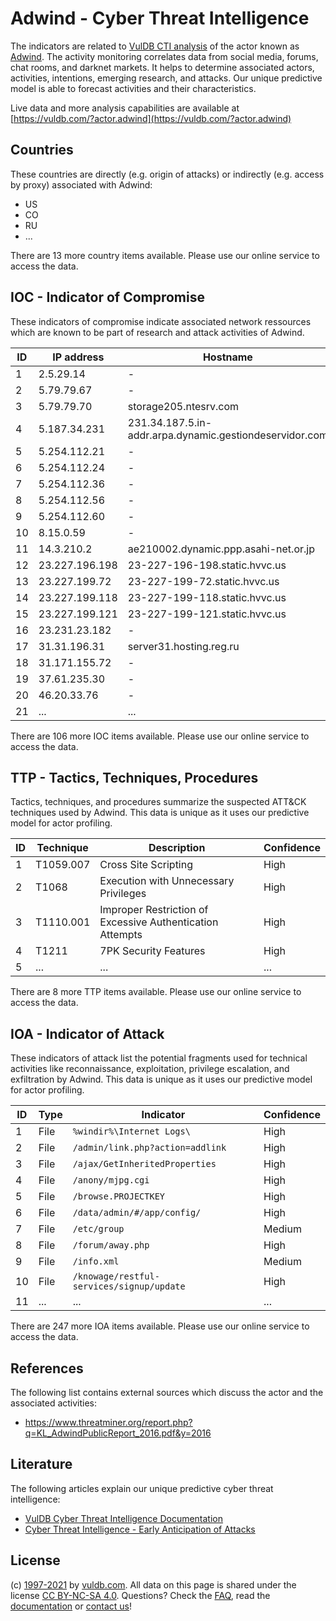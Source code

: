 # Adwind - Cyber Threat Intelligence

The indicators are related to [VulDB CTI analysis](https://vuldb.com/?doc.cti) of the actor known as [Adwind](https://vuldb.com/?actor.adwind). The activity monitoring correlates data from social media, forums, chat rooms, and darknet markets. It helps to determine associated actors, activities, intentions, emerging research, and attacks. Our unique predictive model is able to forecast activities and their characteristics.

Live data and more analysis capabilities are available at [https://vuldb.com/?actor.adwind](https://vuldb.com/?actor.adwind)

## Countries

These countries are directly (e.g. origin of attacks) or indirectly (e.g. access by proxy) associated with Adwind:

* US
* CO
* RU
* ...

There are 13 more country items available. Please use our online service to access the data.

## IOC - Indicator of Compromise

These indicators of compromise indicate associated network ressources which are known to be part of research and attack activities of Adwind.

ID | IP address | Hostname | Confidence
-- | ---------- | -------- | ----------
1 | 2.5.29.14 | - | High
2 | 5.79.79.67 | - | High
3 | 5.79.79.70 | storage205.ntesrv.com | High
4 | 5.187.34.231 | 231.34.187.5.in-addr.arpa.dynamic.gestiondeservidor.com | High
5 | 5.254.112.21 | - | High
6 | 5.254.112.24 | - | High
7 | 5.254.112.36 | - | High
8 | 5.254.112.56 | - | High
9 | 5.254.112.60 | - | High
10 | 8.15.0.59 | - | High
11 | 14.3.210.2 | ae210002.dynamic.ppp.asahi-net.or.jp | High
12 | 23.227.196.198 | 23-227-196-198.static.hvvc.us | High
13 | 23.227.199.72 | 23-227-199-72.static.hvvc.us | High
14 | 23.227.199.118 | 23-227-199-118.static.hvvc.us | High
15 | 23.227.199.121 | 23-227-199-121.static.hvvc.us | High
16 | 23.231.23.182 | - | High
17 | 31.31.196.31 | server31.hosting.reg.ru | High
18 | 31.171.155.72 | - | High
19 | 37.61.235.30 | - | High
20 | 46.20.33.76 | - | High
21 | ... | ... | ...

There are 106 more IOC items available. Please use our online service to access the data.

## TTP - Tactics, Techniques, Procedures

Tactics, techniques, and procedures summarize the suspected ATT&CK techniques used by Adwind. This data is unique as it uses our predictive model for actor profiling.

ID | Technique | Description | Confidence
-- | --------- | ----------- | ----------
1 | T1059.007 | Cross Site Scripting | High
2 | T1068 | Execution with Unnecessary Privileges | High
3 | T1110.001 | Improper Restriction of Excessive Authentication Attempts | High
4 | T1211 | 7PK Security Features | High
5 | ... | ... | ...

There are 8 more TTP items available. Please use our online service to access the data.

## IOA - Indicator of Attack

These indicators of attack list the potential fragments used for technical activities like reconnaissance, exploitation, privilege escalation, and exfiltration by Adwind. This data is unique as it uses our predictive model for actor profiling.

ID | Type | Indicator | Confidence
-- | ---- | --------- | ----------
1 | File | `%windir%\Internet Logs\` | High
2 | File | `/admin/link.php?action=addlink` | High
3 | File | `/ajax/GetInheritedProperties` | High
4 | File | `/anony/mjpg.cgi` | High
5 | File | `/browse.PROJECTKEY` | High
6 | File | `/data/admin/#/app/config/` | High
7 | File | `/etc/group` | Medium
8 | File | `/forum/away.php` | High
9 | File | `/info.xml` | Medium
10 | File | `/knowage/restful-services/signup/update` | High
11 | ... | ... | ...

There are 247 more IOA items available. Please use our online service to access the data.

## References

The following list contains external sources which discuss the actor and the associated activities:

* https://www.threatminer.org/report.php?q=KL_AdwindPublicReport_2016.pdf&y=2016

## Literature

The following articles explain our unique predictive cyber threat intelligence:

* [VulDB Cyber Threat Intelligence Documentation](https://vuldb.com/?doc.cti)
* [Cyber Threat Intelligence - Early Anticipation of Attacks](https://www.scip.ch/en/?labs.20201022)

## License

(c) [1997-2021](https://vuldb.com/?doc.changelog) by [vuldb.com](https://vuldb.com/?doc.about). All data on this page is shared under the license [CC BY-NC-SA 4.0](https://creativecommons.org/licenses/by-nc-sa/4.0/). Questions? Check the [FAQ](https://vuldb.com/?doc.faq), read the [documentation](https://vuldb.com/?doc) or [contact us](https://vuldb.com/?contact)!
